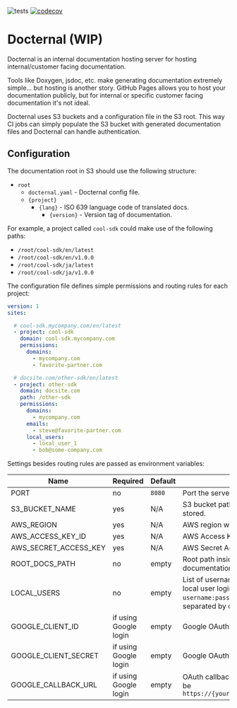 ![tests](https://github.com/NEXFI-KK/docternal/actions/workflows/test.yaml/badge.svg?branch=master)
[![codecov](https://codecov.io/gh/NEXFI-KK/docternal/branch/master/graph/badge.svg?token=IZGQMYUM9E)](https://codecov.io/gh/NEXFI-KK/docternal)

# Docternal (WIP)

Docternal is an internal documentation hosting server for hosting internal/customer facing documentation.

Tools like Doxygen, jsdoc, etc. make generating documentation extremely simple... but hosting is another story.
GitHub Pages allows you to host your documentation publicly, but for internal or specific customer facing documentation it's not ideal.

Docternal uses S3 buckets and a configuration file in the S3 root.
This way CI jobs can simply populate the S3 bucket with generated documentation files and Docternal can handle authentication.

## Configuration

The documentation root in S3 should use the following structure:

* `root`
    * `docternal.yaml` - Docternal config file.
    * `{project}`
        * `{lang}` - ISO 639 language code of translated docs.
            * `{version}` - Version tag of documentation.

For example, a project called `cool-sdk` could make use of the following paths:

* `/root/cool-sdk/en/latest`
* `/root/cool-sdk/en/v1.0.0`
* `/root/cool-sdk/ja/latest`
* `/root/cool-sdk/ja/v1.0.0`

The configuration file defines simple permissions and routing rules for each project:

```yaml
version: 1
sites:

  # cool-sdk.mycompany.com/en/latest
  - project: cool-sdk
    domain: cool-sdk.mycompany.com
    permissions:
      domains:
        - mycompany.com
        - favorite-partner.com

  # docsite.com/other-sdk/en/latest
  - project: other-sdk
    domain: docsite.com
    path: /other-sdk
    permissions:
      domains:
        - mycompany.com
      emails:
        - steve@favorite-partner.com
      local_users:
        - local_user_1
        - bob@some-company.com

```

Settings besides routing rules are passed as environment variables:

| Name | Required | Default | Description |
| -- | -- | -- | -- |
| PORT | no | `8080` | Port the server should listen on. |
| S3_BUCKET_NAME | yes | N/A | S3 bucket path where the documentation is stored. |
| AWS_REGION | yes | N/A | AWS region where the bucket is hosted. |
| AWS_ACCESS_KEY_ID | yes | N/A | AWS Access Key ID. |
| AWS_SECRET_ACCESS_KEY | yes | N/A | AWS Secret Access Key. |
| ROOT_DOCS_PATH | no | empty | Root path inside the S3 bucket where documentation files are stored. |
| LOCAL_USERS | no | empty | List of usernames and passwords for basic local user login in the format `username:password`. Multiple entries can be separated by commas. |
| GOOGLE_CLIENT_ID | if using Google login | empty | Google OAuth 2.0 Client ID. |
| GOOGLE_CLIENT_SECRET | if using Google login | empty | Google OAuth 2.0 Client Secret |
| GOOGLE_CALLBACK_URL | if using Google login | empty | OAuth callback URL for Google login. Should be `https://{your_domain}/auth/google/callback` |